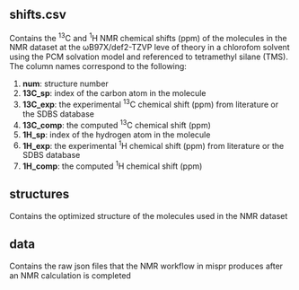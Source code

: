 
## shifts.csv
Contains the <sup>13</sup>C and <sup>1</sup>H NMR chemical shifts (ppm) of the molecules in the NMR dataset at the ωB97X/def2-TZVP leve 
of theory in a chlorofom solvent using the PCM solvation model and referenced to tetramethyl silane (TMS).
The column names correspond to the following:
1. **num**: structure number 
2. **13C_sp**: index of the carbon atom in the molecule 
3. **13C_exp**: the experimental <sup>13</sup>C chemical shift (ppm) from literature or the SDBS database
4. **13C_comp**: the computed <sup>13</sup>C chemical shift (ppm)
5. **1H_sp**: index of the hydrogen atom in the molecule 
6. **1H_exp**: the experimental <sup>1</sup>H chemical shift (ppm) from literature or the SDBS database
7. **1H_comp**: the computed <sup>1</sup>H chemical shift (ppm)

## structures
Contains the optimized structure of the molecules used in the NMR dataset

## data
Contains the raw json files that the NMR workflow in mispr produces after an NMR calculation is completed

